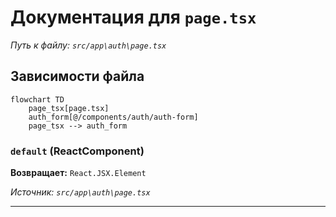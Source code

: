 # Документация для `page.tsx`

*Путь к файлу: `src/app\auth\page.tsx`*

## Зависимости файла

```mermaid
flowchart TD
    page_tsx[page.tsx]
    auth_form[@/components/auth/auth-form]
    page_tsx --> auth_form
```

### `default` (ReactComponent)

**Возвращает:** `React.JSX.Element`

*Источник: `src/app\auth\page.tsx`*

---
